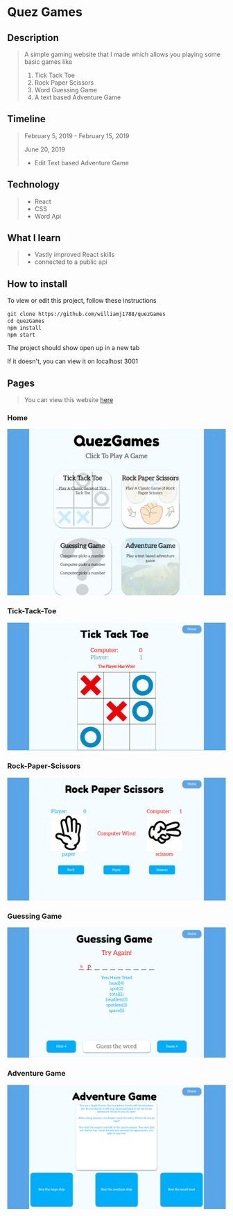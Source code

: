 # Quez Games

## Description

> A simple gaming website that I made which allows you playing some basic games like
>
> 1. Tick Tack Toe
> 1. Rock Paper Scissors
> 1. Word Guessing Game
> 1. A text based Adventure Game

## Timeline

> February 5, 2019 - February 15, 2019
>
> June 20, 2019
>
> - Edit Text based Adventure Game

## Technology

> - React
> - CSS
> - Word Api

## What I learn

> - Vastly improved React skills
> - connected to a public api

## How to install

To view or edit this project, follow these instructions

```
git clone https://github.com/williamj1788/quezGames
cd quezGames
npm install
npm start
```

The project should show open up in a new tab

If it doesn't, you can view it on localhost 3001

## Pages

> You can view this website [here](https://williamj1788.github.io/quezGames)

### Home

![Home](./project-images/Home.png)

### Tick-Tack-Toe

![TTT](./project-images/TTT.png)

### Rock-Paper-Scissors

![RPS](./project-images/RPS.png)

### Guessing Game

![GG](./project-images/GG.png)

### Adventure Game

![AG](./project-images/AG.png)
